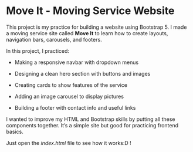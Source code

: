 # Move It - Moving Service Website

This project is my practice for building a website using Bootstrap 5.
I made a moving service site called **Move It** to learn how to create layouts, navigation bars, carousels, and footers.

In this project, I practiced:

- Making a responsive navbar with dropdown menus

- Designing a clean hero section with buttons and images

- Creating cards to show features of the service

- Adding an image carousel to display pictures

- Building a footer with contact info and useful links

I wanted to improve my HTML and Bootstrap skills by putting all these components together.
It’s a simple site but good for practicing frontend basics.

Just open the _index.html_ file to see how it works:D !
